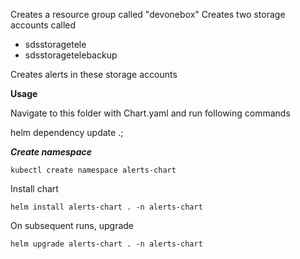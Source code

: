 Creates a resource group called "devonebox"
Creates two storage accounts called
- sdsstoragetele
- sdsstoragetelebackup

Creates alerts in these storage accounts

**Usage**

Navigate to this folder with Chart.yaml and run following commands

helm dependency update .;

***Create namespace***

```
kubectl create namespace alerts-chart
```

Install chart
```
helm install alerts-chart . -n alerts-chart
```

On subsequent runs, upgrade
```
helm upgrade alerts-chart . -n alerts-chart
```